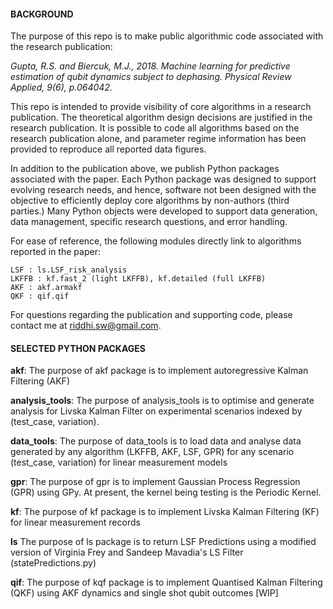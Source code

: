 #### BACKGROUND

The purpose of this repo is to make public algorithmic code associated with the research publication:

_Gupta, R.S. and Biercuk, M.J., 2018. Machine learning for predictive estimation of qubit dynamics subject to dephasing. Physical Review Applied, 9(6), p.064042._

This repo is intended to provide visibility of core algorithms in a research publication. The theoretical algorithm design decisions are justified in the research publication. 
It is possible to code all algorithms based on the research publication alone, and parameter regime information has been provided to reproduce all reported data figures. 

In addition to the publication above, we publish Python packages associated with the paper. Each Python package was designed to support evolving research needs, and hence, software not been designed with the objective to efficiently deploy core algorithms by non-authors (third parties.) Many Python objects were developed to support data generation, data management, specific research questions, and error handling. 

For ease of reference, the following modules directly link to algorithms reported in the paper:

    LSF : ls.LSF_risk_analysis
    LKFFB : kf.fast_2 (light LKFFB), kf.detailed (full LKFFB)
    AKF : akf.armakf
    QKF : qif.qif

For questions regarding the publication and supporting code, please contact me at riddhi.sw@gmail.com.

#### SELECTED PYTHON PACKAGES
**akf**: The purpose of akf package is to implement autoregressive Kalman Filtering (AKF) 

**analysis_tools**: The purpose of analysis_tools is to optimise and generate analysis for Livska
Kalman Filter on experimental scenarios indexed by (test_case, variation). 

**data_tools**: The purpose of data_tools is to load data and analyse data generated by any algorithm (LKFFB, AKF, LSF, GPR) for any scenario (test_case, variation) for linear measurement models

**gpr**: The purpose of gpr is to implement Gaussian Process Regression (GPR) using GPy.
At present, the kernel being testing is the Periodic Kernel.

**kf**: The purpose of kf package is to implement Livska Kalman Filtering (KF) for linear measurement records

**ls** The purpose of ls package is to return LSF Predictions using a modified version of Virginia Frey and Sandeep Mavadia's LS Filter (statePredictions.py)

**qif**: The purpose of kqf package is to implement Quantised Kalman Filtering (QKF) using AKF dynamics and single shot qubit outcomes [WIP]
